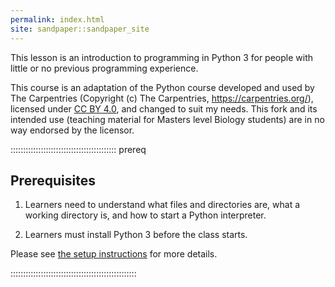 ```yaml
---
permalink: index.html
site: sandpaper::sandpaper_site
---
```


This lesson is an introduction to programming in Python 3 for people with little or no previous
programming experience.

This course is an adaptation of the Python course developed and used by The Carpentries (Copyright
(c) The Carpentries, <https://carpentries.org/>), licensed under [CC BY
4.0][cc-by-legal], and changed to suit my needs. This fork
and its intended use (teaching material for Masters level Biology students) are in no way endorsed
by the licensor.

::::::::::::::::::::::::::::::::::::::::::  prereq

## Prerequisites

1. Learners need to understand what files and directories are, what a working directory is, and how
  to start a Python interpreter.

2. Learners must install Python 3 before the class starts.


Please see [the setup instructions](learners/setup.md) for more details.

::::::::::::::::::::::::::::::::::::::::::::::::::


[cc-by-human]: https://creativecommons.org/licenses/by/4.0/
[cc-by-legal]: https://creativecommons.org/licenses/by/4.0/legalcode
[mit-license]: https://opensource.org/licenses/mit-license.html
[carpentries]: https://carpentries.org
[osi]: https://opensource.org